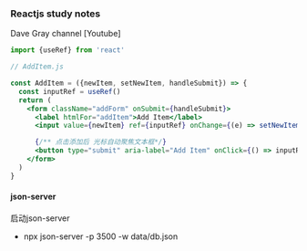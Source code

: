 ### Reactjs study notes

Dave Gray channel [Youtube]

```jsx
import {useRef} from 'react'

// AddItem.js

const AddItem = ({newItem, setNewItem, handleSubmit}) => {
  const inputRef = useRef()
  return (
    <form className="addForm" onSubmit={handleSubmit}>
      <label htmlFor="addItem">Add Item</label>
      <input value={newItem} ref={inputRef} onChange={(e) => setNewItem(e.target.value)} type="text" autoFocus id="addItem" placeholder="Add Item" required />

      {/** 点击添加后 光标自动聚焦文本框*/}
      <button type="submit" aria-label="Add Item" onClick={() => inputRef.current.focus()}><FaPlus /></button>
    </form>
  )
}
```

#### json-server
启动json-server

- npx json-server -p 3500 -w data/db.json
